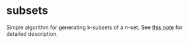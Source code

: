 subsets
=======

Simple algorithm for generating k-subsets of a n-set. See [this note](http://blazsovdat.com/subsets.pdf) for detailed description.
